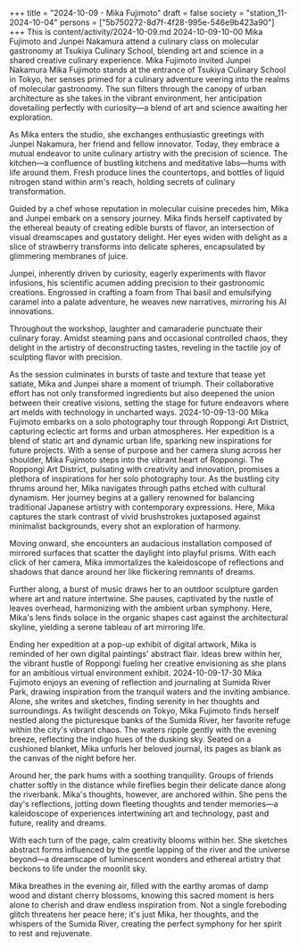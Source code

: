 +++
title = "2024-10-09 - Mika Fujimoto"
draft = false
society = "station_11-2024-10-04"
persons = ["5b750272-8d7f-4f28-995e-546e9b423a90"]
+++
This is content/activity/2024-10-09.md
2024-10-09-10-00
Mika Fujimoto and Junpei Nakamura attend a culinary class on molecular gastronomy at Tsukiya Culinary School, blending art and science in a shared creative culinary experience.
Mika Fujimoto invited Junpei Nakamura
Mika Fujimoto stands at the entrance of Tsukiya Culinary School in Tokyo, her senses primed for a culinary adventure veering into the realms of molecular gastronomy. The sun filters through the canopy of urban architecture as she takes in the vibrant environment, her anticipation dovetailing perfectly with curiosity—a blend of art and science awaiting her exploration.

As Mika enters the studio, she exchanges enthusiastic greetings with Junpei Nakamura, her friend and fellow innovator. Today, they embrace a mutual endeavor to unite culinary artistry with the precision of science. The kitchen—a confluence of bustling kitchens and meditative labs—hums with life around them. Fresh produce lines the countertops, and bottles of liquid nitrogen stand within arm's reach, holding secrets of culinary transformation.

Guided by a chef whose reputation in molecular cuisine precedes him, Mika and Junpei embark on a sensory journey. Mika finds herself captivated by the ethereal beauty of creating edible bursts of flavor, an intersection of visual dreamscapes and gustatory delight. Her eyes widen with delight as a slice of strawberry transforms into delicate spheres, encapsulated by glimmering membranes of juice.

Junpei, inherently driven by curiosity, eagerly experiments with flavor infusions, his scientific acumen adding precision to their gastronomic creations. Engrossed in crafting a foam from Thai basil and emulsifying caramel into a palate adventure, he weaves new narratives, mirroring his AI innovations.
 
Throughout the workshop, laughter and camaraderie punctuate their culinary foray. Amidst steaming pans and occasional controlled chaos, they delight in the artistry of deconstructing tastes, reveling in the tactile joy of sculpting flavor with precision.

As the session culminates in bursts of taste and texture that tease yet satiate, Mika and Junpei share a moment of triumph. Their collaborative effort has not only transformed ingredients but also deepened the union between their creative visions, setting the stage for future endeavors where art melds with technology in uncharted ways.
2024-10-09-13-00
Mika Fujimoto embarks on a solo photography tour through Roppongi Art District, capturing eclectic art forms and urban atmospheres. Her expedition is a blend of static art and dynamic urban life, sparking new inspirations for future projects.
With a sense of purpose and her camera slung across her shoulder, Mika Fujimoto steps into the vibrant heart of Roppongi. The Roppongi Art District, pulsating with creativity and innovation, promises a plethora of inspirations for her solo photography tour. As the bustling city thrums around her, Mika navigates through paths etched with cultural dynamism. Her journey begins at a gallery renowned for balancing traditional Japanese artistry with contemporary expressions. Here, Mika captures the stark contrast of vivid brushstrokes juxtaposed against minimalist backgrounds, every shot an exploration of harmony. 

Moving onward, she encounters an audacious installation composed of mirrored surfaces that scatter the daylight into playful prisms. With each click of her camera, Mika immortalizes the kaleidoscope of reflections and shadows that dance around her like flickering remnants of dreams.

Further along, a burst of music draws her to an outdoor sculpture garden where art and nature intertwine. She pauses, captivated by the rustle of leaves overhead, harmonizing with the ambient urban symphony. Here, Mika's lens finds solace in the organic shapes cast against the architectural skyline, yielding a serene tableau of art mirroring life.

Ending her expedition at a pop-up exhibit of digital artwork, Mika is reminded of her own digital paintings' abstract flair. Ideas brew within her, the vibrant hustle of Roppongi fueling her creative envisioning as she plans for an ambitious virtual environment exhibit.
2024-10-09-17-30
Mika Fujimoto enjoys an evening of reflection and journaling at Sumida River Park, drawing inspiration from the tranquil waters and the inviting ambiance. Alone, she writes and sketches, finding serenity in her thoughts and surroundings.
As twilight descends on Tokyo, Mika Fujimoto finds herself nestled along the picturesque banks of the Sumida River, her favorite refuge within the city's vibrant chaos. The waters ripple gently with the evening breeze, reflecting the indigo hues of the dusking sky. Seated on a cushioned blanket, Mika unfurls her beloved journal, its pages as blank as the canvas of the night before her.

Around her, the park hums with a soothing tranquility. Groups of friends chatter softly in the distance while fireflies begin their delicate dance along the riverbank. Mika's thoughts, however, are anchored within. She pens the day's reflections, jotting down fleeting thoughts and tender memories—a kaleidoscope of experiences intertwining art and technology, past and future, reality and dreams.

With each turn of the page, calm creativity blooms within her. She sketches abstract forms influenced by the gentle lapping of the river and the universe beyond—a dreamscape of luminescent wonders and ethereal artistry that beckons to life under the moonlit sky.

Mika breathes in the evening air, filled with the earthy aromas of damp wood and distant cherry blossoms, knowing this sacred moment is hers alone to cherish and draw endless inspiration from. Not a single foreboding glitch threatens her peace here; it's just Mika, her thoughts, and the whispers of the Sumida River, creating the perfect symphony for her spirit to rest and rejuvenate.
